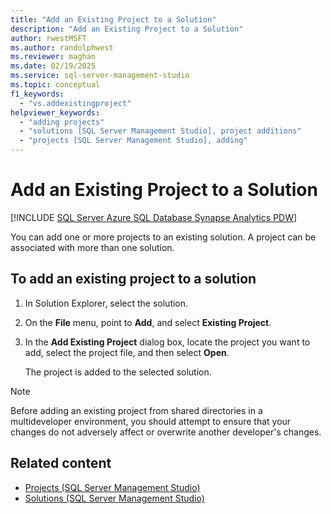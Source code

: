 ```yaml
---
title: "Add an Existing Project to a Solution"
description: "Add an Existing Project to a Solution"
author: rwestMSFT
ms.author: randolphwest
ms.reviewer: maghan
ms.date: 02/19/2025
ms.service: sql-server-management-studio
ms.topic: conceptual
f1_keywords:
  - "vs.addexistingproject"
helpviewer_keywords:
  - "adding projects"
  - "solutions [SQL Server Management Studio], project additions"
  - "projects [SQL Server Management Studio], adding"
---
```


# Add an Existing Project to a Solution

[!INCLUDE [SQL Server Azure SQL Database Synapse Analytics PDW](../includes/applies-to-version/sql-asdb-asdbmi-asa-pdw.md)]

You can add one or more projects to an existing solution. A project can be associated with more than one solution.

## To add an existing project to a solution

1. In Solution Explorer, select the solution.

1. On the **File** menu, point to **Add**, and select **Existing Project**.

1. In the **Add Existing Project** dialog box, locate the project you want to add, select the project file, and then select **Open**.

    The project is added to the selected solution.

> [!NOTE]  
> Before adding an existing project from shared directories in a multideveloper environment, you should attempt to ensure that your changes do not adversely affect or overwrite another developer's changes.

## Related content

- [Projects (SQL Server Management Studio)](projects-sql-server-management-studio.md)
- [Solutions (SQL Server Management Studio)](solutions-sql-server-management-studio.md)
